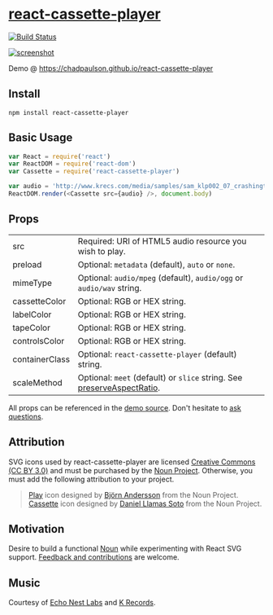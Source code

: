 # [react-cassette-player](https://chadpaulson.github.io/react-cassette-player)

[![Build Status](https://travis-ci.org/chadpaulson/react-cassette-player.svg?branch=master)](https://travis-ci.org/chadpaulson/react-cassette-player)

[![screenshot](https://github.com/chadpaulson/react-cassette-player/raw/gh-pages/img/screenshot.png)](https://chadpaulson.github.io/react-cassette-player)

Demo @ https://chadpaulson.github.io/react-cassette-player

## Install

```
npm install react-cassette-player
```

## Basic Usage

```javascript
var React = require('react')
var ReactDOM = require('react-dom')
var Cassette = require('react-cassette-player')

var audio = 'http://www.krecs.com/media/samples/sam_klp002_07_crashingthrough.mp3'
ReactDOM.render(<Cassette src={audio} />, document.body)
```

## Props

|                |                      |
|----------------|----------------------|
| src            | Required: URI of HTML5 audio resource you wish to play. |
| preload        | Optional: `metadata` (default), `auto` or `none`. |
| mimeType       | Optional: `audio/mpeg` (default), `audio/ogg` or `audio/wav` string. |
| cassetteColor  | Optional: RGB or HEX string. |
| labelColor     | Optional: RGB or HEX string. |
| tapeColor      | Optional: RGB or HEX string. |
| controlsColor  | Optional: RGB or HEX string. |
| containerClass | Optional: `react-cassette-player` (default) string. |
| scaleMethod    | Optional: `meet` (default) or `slice` string. See [preserveAspectRatio](https://developer.mozilla.org/en-US/docs/Web/SVG/Attribute/preserveAspectRatio). |

All props can be referenced in the [demo source](https://github.com/chadpaulson/react-cassette-player/tree/gh-pages). Don't hesitate to [ask questions](https://github.com/chadpaulson/react-cassette-player/issues/new).

## Attribution

SVG icons used by react-cassette-player are licensed [Creative Commons (CC BY 3.0)](https://creativecommons.org/licenses/by/3.0/us/) and must be purchased by the [Noun Project](http://thenounproject.com). Otherwise, you must add the following attribution to your project.

  > [Play](http://thenounproject.com/term/play/15109/) icon designed by [Björn Andersson](http://thenounproject.com/bjorna1/) from the Noun Project.
  > [Cassette](http://thenounproject.com/term/cassette/37972/) icon designed by [Daniel Llamas Soto](http://thenounproject.com/yamasoto/) from the Noun Project.


## Motivation

Desire to build a functional [Noun](http://thenounproject.com) while experimenting with React SVG support. [Feedback and contributions](https://github.com/chadpaulson/react-cassette-player/issues/new) are welcome.

## Music

Courtesy of [Echo Nest Labs](http://static.echonest.com/labs/) and [K Records](http://krecs.com).
